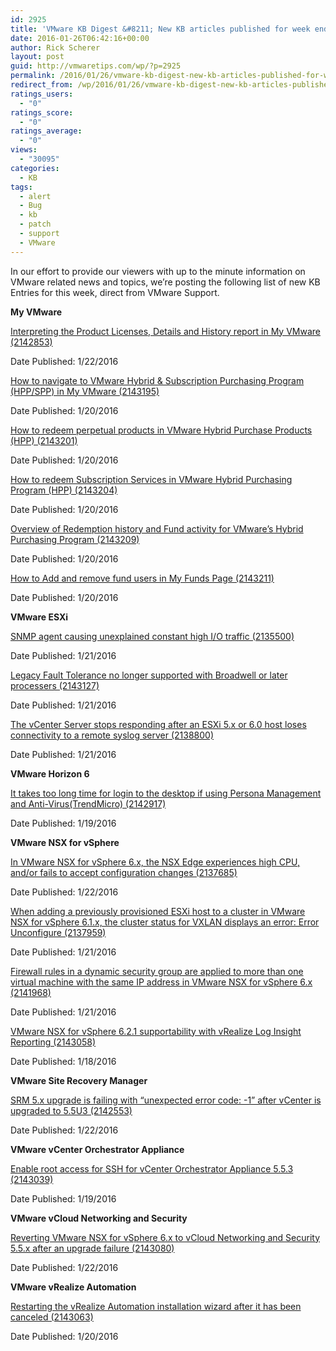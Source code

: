 ```yaml
---
id: 2925
title: 'VMware KB Digest &#8211; New KB articles published for week ending 1/23/15'
date: 2016-01-26T06:42:16+00:00
author: Rick Scherer
layout: post
guid: http://vmwaretips.com/wp/?p=2925
permalink: /2016/01/26/vmware-kb-digest-new-kb-articles-published-for-week-ending-12315/
redirect_from: /wp/2016/01/26/vmware-kb-digest-new-kb-articles-published-for-week-ending-12315/
ratings_users:
  - "0"
ratings_score:
  - "0"
ratings_average:
  - "0"
views:
  - "30095"
categories:
  - KB
tags:
  - alert
  - Bug
  - kb
  - patch
  - support
  - VMware
---
```

In our effort to provide our viewers with up to the minute information on VMware related news and topics, we&#8217;re posting the following list of new KB Entries for this week, direct from VMware Support.

<!--more-->

**My VMware**
  
[Interpreting the Product Licenses, Details and History report in My VMware (2142853)](http://vmw.re/23qsun7)
  
Date Published: 1/22/2016
  
[How to navigate to VMware Hybrid & Subscription Purchasing Program (HPP/SPP) in My VMware (2143195)](http://vmw.re/1OVsnq7)
  
Date Published: 1/20/2016
  
[How to redeem perpetual products in VMware Hybrid Purchase Products (HPP) (2143201)](http://vmw.re/23qstQ5)
  
Date Published: 1/20/2016
  
[How to redeem Subscription Services in VMware Hybrid Purchasing Program (HPP) (2143204)](http://vmw.re/1OVsnqa)
  
Date Published: 1/20/2016
  
[Overview of Redemption history and Fund activity for VMware’s Hybrid Purchasing Program (2143209)](http://vmw.re/23qstQ8)
  
Date Published: 1/20/2016
  
[How to Add and remove fund users in My Funds Page (2143211)](http://vmw.re/1OVsmlX)
  
Date Published: 1/20/2016

**VMware ESXi**
  
[SNMP agent causing unexplained constant high I/O traffic (2135500)](http://vmw.re/23qsunf)
  
Date Published: 1/21/2016
  
[Legacy Fault Tolerance no longer supported with Broadwell or later processers (2143127)](http://vmw.re/1OVsnGo)
  
Date Published: 1/21/2016
  
[The vCenter Server stops responding after an ESXi 5.x or 6.0 host loses connectivity to a remote syslog server (2138800)](http://vmw.re/23qstQc)
  
Date Published: 1/21/2016

**VMware Horizon 6**
  
[It takes too long time for login to the desktop if using Persona Management and Anti-Virus(TrendMicro) (2142917)](http://vmw.re/1OVsnGs)
  
Date Published: 1/19/2016

**VMware NSX for vSphere**
  
[In VMware NSX for vSphere 6.x, the NSX Edge experiences high CPU, and/or fails to accept configuration changes (2137685)](http://vmw.re/23qsunl)
  
Date Published: 1/22/2016
  
[When adding a previously provisioned ESXi host to a cluster in VMware NSX for vSphere 6.1.x, the cluster status for VXLAN displays an error: Error Unconfigure (2137959)](http://vmw.re/1OVsnGu)
  
Date Published: 1/21/2016
  
[Firewall rules in a dynamic security group are applied to more than one virtual machine with the same IP address in VMware NSX for vSphere 6.x (2141968)](http://vmw.re/23qsunn)
  
Date Published: 1/21/2016
  
[VMware NSX for vSphere 6.2.1 supportability with vRealize Log Insight Reporting (2143058)](http://vmw.re/1OVsnGw)
  
Date Published: 1/18/2016

**VMware Site Recovery Manager**
  
[SRM 5.x upgrade is failing with “unexpected error code: -1” after vCenter is upgraded to 5.5U3 (2142553)](http://vmw.re/23qstQg)
  
Date Published: 1/22/2016

**VMware vCenter Orchestrator Appliance**
  
[Enable root access for SSH for vCenter Orchestrator Appliance 5.5.3 (2143039)](http://vmw.re/1OVsmm5)
  
Date Published: 1/19/2016

**VMware vCloud Networking and Security**
  
[Reverting VMware NSX for vSphere 6.x to vCloud Networking and Security 5.5.x after an upgrade failure (2143080)](http://vmw.re/23qstQi)
  
Date Published: 1/22/2016

**VMware vRealize Automation**
  
[Restarting the vRealize Automation installation wizard after it has been canceled (2143063)](http://vmw.re/1OVsmm7)
  
Date Published: 1/20/2016